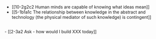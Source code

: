 - [[10-2g2c2 Human minds are capable of knowing what ideas mean]]
- [[5-1b1a1c The relationship between knowledge in the abstract and technology (the physical mediator of such knowledge) is contingent]]
<br>
- [[2-3a2 Ask - how would I build XXX today]]
